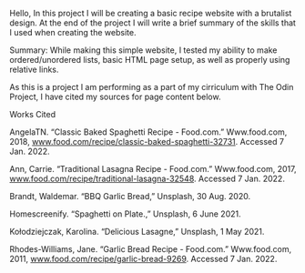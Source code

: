 Hello,
In this project I will be creating a basic recipe website with a brutalist design. At the end of the project I will write a brief summary of the skills that I used when creating the website.

Summary:
While making this simple website, I tested my ability to make ordered/unordered lists, basic HTML page setup, as well as properly using relative links.

As this is a project I am performing as a part of my cirriculum with The Odin Project, I have cited my sources for page content below.

Works Cited

AngelaTN. “Classic Baked Spaghetti Recipe - Food.com.” Www.food.com, 2018, www.food.com/recipe/classic-baked-spaghetti-32731. Accessed 7 Jan. 2022.

Ann, Carrie. “Traditional Lasagna Recipe - Food.com.” Www.food.com, 2017, www.food.com/recipe/traditional-lasagna-32548. Accessed 7 Jan. 2022.

Brandt, Waldemar. “BBQ Garlic Bread,” Unsplash, 30 Aug. 2020.

Homescreenify. “Spaghetti on Plate.,” Unsplash, 6 June 2021.

Kołodziejczak, Karolina. “Delicious Lasagne,” Unsplash, 1 May 2021.

Rhodes-Williams, Jane. “Garlic Bread Recipe - Food.com.” Www.food.com, 2011, www.food.com/recipe/garlic-bread-9269. Accessed 7 Jan. 2022.
